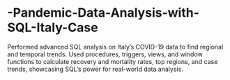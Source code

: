 # -Pandemic-Data-Analysis-with-SQL-Italy-Case
Performed advanced SQL analysis on Italy’s COVID-19 data to find regional and temporal trends. Used procedures, triggers, views, and window functions to calculate recovery and mortality rates, top regions, and case trends, showcasing SQL’s power for real-world data analysis.
